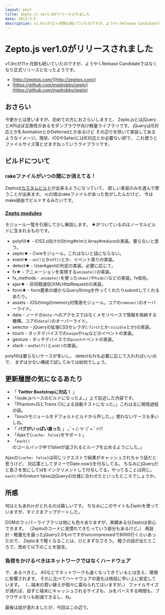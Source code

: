 ```yaml
---
layout: post
title: Zepto.js ver1.0がリリースされました
date: 2013-3-5
description: v1.0rcが11ヶ月間も続いていたのですが、ようやくRelease Candidateではなくなり正式リリースとなったようです。
---
```


# Zepto.js ver1.0がリリースされました

v1.0rcが11ヶ月間も続いていたのですが、ようやくRelease Candidateではなくなり正式リリースとなったようです。

- [http://zeptojs.com/](http://zeptojs.com/)
- [https://github.com/madrobby/zepto](https://github.com/madrobby/zepto)

## おさらい

今更かとは思いますが、初めての方におさらいしますと、
Zepto.jsとはjQueryとAPIほぼ互換性があるモダンブラウザ向け軽量ライブラリです。
jQueryはIE対応とか$.AnimationとかDeferredとかあるけど
その辺りを除いて実装してあるようなイメージ。現状、iOSやSafariにはIE対応とか必要ない訳で、
これ使うとファイルサイズ落とせますねっていうライブラリです。

## ビルドについて

### rakeファイルがいつの間にか消えてる！

Zeptoは[カスタムビルド](https://github.com/madrobby/zepto#building)が出来るようになっていて、
欲しい実装のみを選んで使うことが出来ます。
rcの頃はrakeファイルがあった気がしたんだけど、
今はmake経由でビルドするみたいです。

### [Zepto modules](https://github.com/madrobby/zepto#zepto-modules)

モジュール一覧を引用して少し解説します。
★がついているのはノーマルビルドに含まれるものです。

- polyfill★ - iOS3.x向けのString#trimとArray#reduceの実装。要らないと思う。
- zepto★ - Coreモジュール。これはないと話にならない。
- event★ - `on()`とか`off()`とか、イベント周りの実装。
- detect★ - UserAgentの判定の実装。必要に応じて。
- fx★ - アニメーションを実現する`animate()`の実装。
- fx_methods - `animate()`を使った`show()`や`hide()`などの実装。fx依存。
- ajax★ - 非同期通信(XMLHttpRequest)の実装。
- form★ - form要素の値からQueryStringを作ってくれたりsubmitしてくれるあたり。
- assets - iOSのimgのmemory対策用モジュール。コアの`remove()`のオーバーライド。
- data - ノードの`data-`へのアクセスではなくメモリベースで情報を格納する機構。コアの`data()`のオーバーライド。
- selector - jQueryの拡張CSSセレクタ(`:first`とか`:visible`とか)の実装。
- touch - タッチデバイスでの`swipe`や`tap`などのイベントの実装。
- gesture - タッチデバイスでの`pinch`イベントの実装。
- stack - `andSelf()`と`end()`の実装。

polyfillは要らないケースが多いし、
detectもfxも必要に応じて入れればいいので、
まずは少ない構成で試してみては如何でしょう。

## 更新履歴の気になるあたり

- 「 **Twitter Bootstrapに対応！** 」
- 「node.jsベースのビルドになったよ。」上で前述した内容です。
- 「PhantomJSとTravis CIによる自動テストになった。」これは主に開発過程の話。
- 「touchモジュールをデフォルトビルドから外した。」使わないケースも多いしね。
- 「 **バグがいっぱい直った** 」.｡ﾟ+.(･∀･)ﾟ+.ﾟｲｲ!!
- 「Ajaxで`{cache: false}`をサポート」
- 「`each()`のコールバック中でfalseが返されるとループを止めるようにした。」

Ajaxの`{cache: false}`は同じリクエストで結果がキャッシュされちゃう話だと思うけど、
対応策としてダミーでDate.now()を付与してる。
ちなみにjQueryだと長さを気にしてidをインクリメントして付与してる。やってることは同じ。
`each()`中のreturn falseはjQueryの仕様に合わせたといったところでしょうか。

## 所感

何はともあれrcがとれるのは嬉しいです。
ちなみにこのサイトもZeptoを使っていますが、すぐさまアップデートした。

DOMのラッパーライブラリは他にも色々ありますが、実績ある分Zeptoは安心できます。
（Zeptoのコードに見慣れてきたっていう部分もあるけど。）
再設計・軽量化を謳ったjQuery2.0もrcですがuncompressedで8000行くらいあったので、
Zeptoまで軽くなることは、ひとまずなさそう。
軽さの話が出たところで、改めて以下のことを提言。

### 負荷をかけるべきはネットワークではなくハードウェア

で、あるべきと。
4Gなどでネットワークも速くなってきているとは言え、環境に影響されます。
それに比べてハードウェアの進化は格段に早い上に安定しています。
（…端末の買い替えが個々に委ねられてはいますが。）
ファイルサイズが減れば、自ずと端末にキャッシュされるサイズも、
jsをパースする時間も、ブラウザメモリも削減できるし、ね。

最後は話が逸れましたが、今回はこの辺で。
